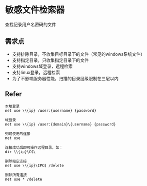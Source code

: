 # 敏感文件检索器

查找记录用户名密码的文件

## 需求点

- 支持排除目录，不收集目标目录下的文件（常见的windows系统文件）
- 支持指定目录，只收集指定目录下的文件
- 支持windows域登录，远程检索
- 支持linux登录，远程检索
- 为了不影响服务器性能，扫描的目录层级限制在三层以内

## Refer

```code
本地登录
net use \\{ip} /user:{username} {password}

域登录
net use \\{ip} /user:{domain}\{username} {password}

列可使用的连接
net use

连接成功后即可操作远程目录，如：
dir \\{ip}\C$\

删除指定连接
net use \\{ip}\IPC$ /delete

删除所有连接
net use * /delete
```

